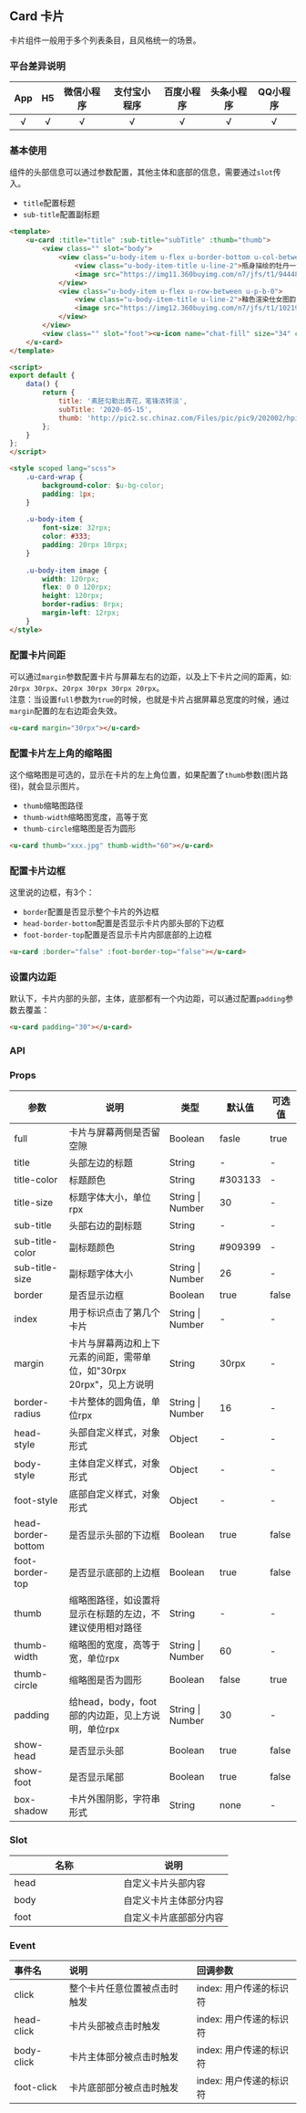 ## Card 卡片 <to-api/>

<demo-model url="/pages/componentsB/card/index"></demo-model>

卡片组件一般用于多个列表条目，且风格统一的场景。


### 平台差异说明

|App|H5|微信小程序|支付宝小程序|百度小程序|头条小程序|QQ小程序|
|:-:|:-:|:-:|:-:|:-:|:-:|:-:|
|√|√|√|√|√|√|√|

### 基本使用

组件的头部信息可以通过参数配置，其他主体和底部的信息，需要通过`slot`传入。

- `title`配置标题
- `sub-title`配置副标题

```html
<template>
	<u-card :title="title" :sub-title="subTitle" :thumb="thumb">
		<view class="" slot="body">
			<view class="u-body-item u-flex u-border-bottom u-col-between u-p-t-0">
				<view class="u-body-item-title u-line-2">瓶身描绘的牡丹一如你初妆，冉冉檀香透过窗心事我了然，宣纸上走笔至此搁一半</view>
				<image src="https://img11.360buyimg.com/n7/jfs/t1/94448/29/2734/524808/5dd4cc16E990dfb6b/59c256f85a8c3757.jpg" mode="aspectFill"></image>
			</view>
			<view class="u-body-item u-flex u-row-between u-p-b-0">
				<view class="u-body-item-title u-line-2">釉色渲染仕女图韵味被私藏，而你嫣然的一笑如含苞待放</view>
				<image src="https://img12.360buyimg.com/n7/jfs/t1/102191/19/9072/330688/5e0af7cfE17698872/c91c00d713bf729a.jpg" mode="aspectFill"></image>
			</view>
		</view>
		<view class="" slot="foot"><u-icon name="chat-fill" size="34" color="" label="30评论"></u-icon></view>
	</u-card>
</template>

<script>
export default {
	data() {
		return {
			title: '素胚勾勒出青花，笔锋浓转淡',
			subTitle: '2020-05-15',
			thumb: 'http://pic2.sc.chinaz.com/Files/pic/pic9/202002/hpic2119_s.jpg',
		};
	}
};
</script>

<style scoped lang="scss">
	.u-card-wrap { 
		background-color: $u-bg-color;
		padding: 1px;
	}
	
	.u-body-item {
		font-size: 32rpx;
		color: #333;
		padding: 20rpx 10rpx;
	}
		
	.u-body-item image {
		width: 120rpx;
		flex: 0 0 120rpx;
		height: 120rpx;
		border-radius: 8rpx;
		margin-left: 12rpx;
	}
</style>
```

### 配置卡片间距

可以通过`margin`参数配置卡片与屏幕左右的边距，以及上下卡片之间的距离，如: `20rpx 30rpx`、`20rpx 30rpx 30rpx 20rpx`。  
注意：当设置`full`参数为`true`的时候，也就是卡片占据屏幕总宽度的时候，通过`margin`配置的左右边距会失效。

```html
<u-card margin="30rpx"></u-card>
```


### 配置卡片左上角的缩略图

这个缩略图是可选的，显示在卡片的左上角位置，如果配置了`thumb`参数(图片路径)，就会显示图片。  
- `thumb`缩略图路径
- `thumb-width`缩略图宽度，高等于宽
- `thumb-circle`缩略图是否为圆形


```html
<u-card thumb="xxx.jpg" thumb-width="60"></u-card>
```


### 配置卡片边框

这里说的边框，有3个：

- `border`配置是否显示整个卡片的外边框
- `head-border-bottom`配置是否显示卡片内部头部的下边框
- `foot-border-top`配置是否显示卡片内部底部的上边框 

```html
<u-card :border="false" :foot-border-top="false"></u-card>
```


### 设置内边距

默认下，卡片内部的头部，主体，底部都有一个内边距，可以通过配置`padding`参数去覆盖：

```html
<u-card padding="30"></u-card>
```


### API

### Props

| 参数          | 说明            | 类型            | 默认值             |  可选值   |
|-------------  |---------------- |---------------|------------------ |-------- |
| full | 卡片与屏幕两侧是否留空隙  | Boolean | fasle | true |
| title | 头部左边的标题  | String	 | - | - |
| title-color | 标题颜色 | String  | #303133 | - |
| title-size | 标题字体大小，单位rpx | String &#124; Number  | 30 | - |
| sub-title | 头部右边的副标题 | String  | - | - |
| sub-title-color | 副标题颜色 | String  | #909399 | - |
| sub-title-size | 副标题字体大小 | String &#124; Number  | 26 | - |
| border | 是否显示边框 | Boolean  | true | false |
| index | 用于标识点击了第几个卡片 | String &#124; Number  | - | - |
| margin | 卡片与屏幕两边和上下元素的间距，需带单位，如"30rpx 20rpx"，见上方说明 | String  | 30rpx | - |
| border-radius | 卡片整体的圆角值，单位rpx | String &#124; Number  | 16 | - |
| head-style | 头部自定义样式，对象形式 | Object  | - | - |
| body-style | 主体自定义样式，对象形式 | Object  | - | - |
| foot-style | 底部自定义样式，对象形式 | Object  | - | - |
| head-border-bottom | 是否显示头部的下边框 | Boolean  | true | false |
| foot-border-top | 是否显示底部的上边框 | Boolean  | true | false |
| thumb | 缩略图路径，如设置将显示在标题的左边，不建议使用相对路径 | String  | - | - |
| thumb-width | 缩略图的宽度，高等于宽，单位rpx | String &#124; Number  | 60 | - |
| thumb-circle | 缩略图是否为圆形 | Boolean  | false | true |
| padding | 给head，body，foot部的内边距，见上方说明，单位rpx | String &#124; Number  | 30 | - |
| show-head | 是否显示头部 | Boolean  | true | false |
| show-foot | 是否显示尾部 | Boolean  | true | false |
| box-shadow | 卡片外围阴影，字符串形式 | String  | none | - |


### Slot

| 名称          | 说明            |
|-------------  |---------------- |
| head | 自定义卡片头部内容  |
| body | 自定义卡片主体部分内容 |
| foot | 自定义卡片底部部分内容 |


### Event

|事件名|说明|回调参数|
|:-|:-|:-|
| click | 整个卡片任意位置被点击时触发 | index: 用户传递的标识符 |
| head-click | 卡片头部被点击时触发 | index: 用户传递的标识符 |
| body-click | 卡片主体部分被点击时触发 | index: 用户传递的标识符 |
| foot-click | 卡片底部部分被点击时触发 | index: 用户传递的标识符 |




<style scoped>
h3[id=props] + table thead tr th:nth-child(2){
	width: 35%;
}

h3[id=slot] + table thead tr th:nth-child(2){
	width: 50%;
}
</style>

